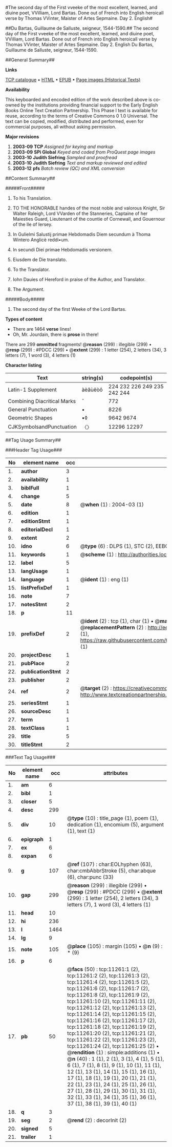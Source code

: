 #The second day of the First vveeke of the most excellent, learned, and diuine poet, VVilliam, Lord Bartas. Done out of French into English heroicall verse by Thomas VVinter, Maister of Artes Sepmaine. Day 2. English#

##Du Bartas, Guillaume de Salluste, seigneur, 1544-1590.##
The second day of the First vveeke of the most excellent, learned, and diuine poet, VVilliam, Lord Bartas. Done out of French into English heroicall verse by Thomas VVinter, Maister of Artes
Sepmaine. Day 2. English
Du Bartas, Guillaume de Salluste, seigneur, 1544-1590.

##General Summary##

**Links**

[TCP catalogue](http://www.ota.ox.ac.uk/tcp/)  • 
[HTML](http://tei.it.ox.ac.uk/tcp/Texts-HTML/free/A11/A11402.html)  • 
[EPUB](http://tei.it.ox.ac.uk/tcp/Texts-EPUB/free/A11/A11402.epub) • 
[Page images (Historical Texts)](https://data.historicaltexts.jisc.ac.uk/view?pubId=eebo-99846301e&pageId=eebo-99846301e-11261-1)

**Availability**

This keyboarded and encoded edition of the
	       work described above is co-owned by the institutions
	       providing financial support to the Early English Books
	       Online Text Creation Partnership. This Phase I text is
	       available for reuse, according to the terms of Creative
	       Commons 0 1.0 Universal. The text can be copied,
	       modified, distributed and performed, even for
	       commercial purposes, all without asking permission.

**Major revisions**

1. __2003-09__ __TCP__ *Assigned for keying and markup*
1. __2003-09__ __SPi Global__ *Keyed and coded from ProQuest page images*
1. __2003-10__ __Judith Siefring__ *Sampled and proofread*
1. __2003-10__ __Judith Siefring__ *Text and markup reviewed and edited*
1. __2003-12__ __pfs__ *Batch review (QC) and XML conversion*

##Content Summary##

#####Front#####

1. To his Translation.

1. TO THE HONORABLE handes of the most noble and valorous Knight, Sir Walter Raleigh, Lord VVarden of the Stanneries, Captaine of her Maiesties Guard, Lieutenant of the countie of Cornewall, and Gouernour of the Ile of Iersey.

1. In Gulielmi Salustij primae Hebdomadis Diem secundum à Thoma Wintero Anglicè reddi•um.

1. In secundi Diei primae Hebdomadis versionem.

1. Eiusdem de Die translato.

1. To the Translator.

1. Iohn Dauies of Hereford in praise of the Author, and Translator.

1. The Argument.

#####Body#####

1. The second day of the first Weeke of the Lord Bartas.

**Types of content**

  * There are 1464 **verse** lines!
  * Oh, Mr. Jourdain, there is **prose** in there!

There are 299 **ommitted** fragments! 
 @__reason__ (299) : illegible (299)  •  @__resp__ (299) : #PDCC (299)  •  @__extent__ (299) : 1 letter (254), 2 letters (34), 3 letters (7), 1 word (3), 4 letters (1)

**Character listing**


|Text|string(s)|codepoint(s)|
|---|---|---|
|Latin-1 Supplement|àèâùëòô|224 232 226 249 235 242 244|
|Combining             Diacritical Marks|̄|772|
|General Punctuation|•|8226|
|Geometric Shapes|▪◊|9642 9674|
|CJKSymbolsandPunctuation|〈〉|12296 12297|

##Tag Usage Summary##

###Header Tag Usage###

|No|element name|occ|attributes|
|---|---|---|---|
|1.|__author__|3||
|2.|__availability__|1||
|3.|__biblFull__|1||
|4.|__change__|5||
|5.|__date__|8| @__when__ (1) : 2004-03 (1)|
|6.|__edition__|1||
|7.|__editionStmt__|1||
|8.|__editorialDecl__|1||
|9.|__extent__|2||
|10.|__idno__|6| @__type__ (6) : DLPS (1), STC (2), EEBO-CITATION (1), PROQUEST (1), VID (1)|
|11.|__keywords__|1| @__scheme__ (1) : http://authorities.loc.gov/ (1)|
|12.|__label__|5||
|13.|__langUsage__|1||
|14.|__language__|1| @__ident__ (1) : eng (1)|
|15.|__listPrefixDef__|1||
|16.|__note__|7||
|17.|__notesStmt__|2||
|18.|__p__|11||
|19.|__prefixDef__|2| @__ident__ (2) : tcp (1), char (1)  •  @__matchPattern__ (2) : ([0-9\-]+):([0-9IVX]+) (1), (.+) (1)  •  @__replacementPattern__ (2) : http://eebo.chadwyck.com/downloadtiff?vid=$1&page=$2 (1), https://raw.githubusercontent.com/textcreationpartnership/Texts/master/tcpchars.xml#$1 (1)|
|20.|__projectDesc__|1||
|21.|__pubPlace__|2||
|22.|__publicationStmt__|2||
|23.|__publisher__|2||
|24.|__ref__|2| @__target__ (2) : https://creativecommons.org/publicdomain/zero/1.0/ (1), http://www.textcreationpartnership.org/docs/. (1)|
|25.|__seriesStmt__|1||
|26.|__sourceDesc__|1||
|27.|__term__|1||
|28.|__textClass__|1||
|29.|__title__|5||
|30.|__titleStmt__|2||


###Text Tag Usage###

|No|element name|occ|attributes|
|---|---|---|---|
|1.|__am__|6||
|2.|__bibl__|1||
|3.|__closer__|5||
|4.|__desc__|299||
|5.|__div__|10| @__type__ (10) : title_page (1), poem (1), dedication (1), encomium (5), argument (1), text (1)|
|6.|__epigraph__|1||
|7.|__ex__|6||
|8.|__expan__|6||
|9.|__g__|107| @__ref__ (107) : char:EOLhyphen (63), char:cmbAbbrStroke (5), char:abque (6), char:punc (33)|
|10.|__gap__|299| @__reason__ (299) : illegible (299)  •  @__resp__ (299) : #PDCC (299)  •  @__extent__ (299) : 1 letter (254), 2 letters (34), 3 letters (7), 1 word (3), 4 letters (1)|
|11.|__head__|10||
|12.|__hi__|236||
|13.|__l__|1464||
|14.|__lg__|9||
|15.|__note__|105| @__place__ (105) : margin (105)  •  @__n__ (9) : * (9)|
|16.|__p__|6||
|17.|__pb__|50| @__facs__ (50) : tcp:11261:1 (2), tcp:11261:2 (2), tcp:11261:3 (2), tcp:11261:4 (2), tcp:11261:5 (2), tcp:11261:6 (2), tcp:11261:7 (2), tcp:11261:8 (2), tcp:11261:9 (2), tcp:11261:10 (2), tcp:11261:11 (2), tcp:11261:12 (2), tcp:11261:13 (2), tcp:11261:14 (2), tcp:11261:15 (2), tcp:11261:16 (2), tcp:11261:17 (2), tcp:11261:18 (2), tcp:11261:19 (2), tcp:11261:20 (2), tcp:11261:21 (2), tcp:11261:22 (2), tcp:11261:23 (2), tcp:11261:24 (2), tcp:11261:25 (2)  •  @__rendition__ (1) : simple:additions (1)  •  @__n__ (40) : 1 (1), 2 (1), 3 (1), 4 (1), 5 (1), 6 (1), 7 (1), 8 (1), 9 (1), 10 (1), 11 (1), 12 (1), 13 (1), 14 (1), 15 (1), 16 (1), 17 (1), 18 (1), 19 (1), 20 (1), 21 (1), 22 (1), 23 (1), 24 (1), 25 (1), 26 (1), 27 (1), 28 (1), 29 (1), 30 (1), 31 (1), 32 (1), 33 (1), 34 (1), 35 (1), 36 (1), 37 (1), 38 (1), 39 (1), 40 (1)|
|18.|__q__|3||
|19.|__seg__|2| @__rend__ (2) : decorInit (2)|
|20.|__signed__|5||
|21.|__trailer__|1||
